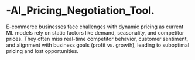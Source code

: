 # -AI_Pricing_Negotiation_Tool.
E-commerce businesses face challenges with dynamic pricing as current ML models rely on static factors like demand, seasonality, and competitor prices. They often miss real-time competitor behavior, customer sentiment, and alignment with business goals (profit vs. growth), leading to suboptimal pricing and lost opportunities.
